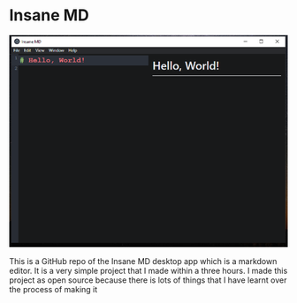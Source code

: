 # Insane MD

![screenshot](./doc/screenshot.PNG)

This is a GitHub repo of the Insane MD desktop app which is a markdown editor. It is a very simple project that I made within a three hours. I made this project as open source because there is lots of things that I have learnt over the process of making it
